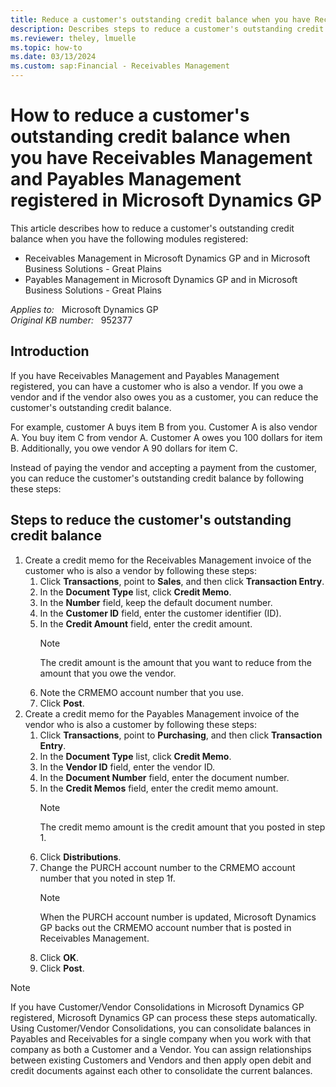 ```yaml
---
title: Reduce a customer's outstanding credit balance when you have Receivables Management and Payables Management registered in Microsoft Dynamics GP
description: Describes steps to reduce a customer's outstanding credit balance when you have Receivables Management and Payables Management registered in Microsoft Dynamics GP.
ms.reviewer: theley, lmuelle
ms.topic: how-to
ms.date: 03/13/2024
ms.custom: sap:Financial - Receivables Management
---
```

# How to reduce a customer's outstanding credit balance when you have Receivables Management and Payables Management registered in Microsoft Dynamics GP

This article describes how to reduce a customer's outstanding credit balance when you have the following modules registered:

- Receivables Management in Microsoft Dynamics GP and in Microsoft Business Solutions - Great Plains
- Payables Management in Microsoft Dynamics GP and in Microsoft Business Solutions - Great Plains

_Applies to:_ &nbsp; Microsoft Dynamics GP  
_Original KB number:_ &nbsp; 952377

## Introduction

If you have Receivables Management and Payables Management registered, you can have a customer who is also a vendor. If you owe a vendor and if the vendor also owes you as a customer, you can reduce the customer's outstanding credit balance.

For example, customer A buys item B from you. Customer A is also vendor A. You buy item C from vendor A. Customer A owes you 100 dollars for item B. Additionally, you owe vendor A 90 dollars for item C.

Instead of paying the vendor and accepting a payment from the customer, you can reduce the customer's outstanding credit balance by following these steps:

## Steps to reduce the customer's outstanding credit balance

1. Create a credit memo for the Receivables Management invoice of the customer who is also a vendor by following these steps:
    1. Click **Transactions**, point to **Sales**, and then click **Transaction Entry**.
    1. In the **Document Type** list, click **Credit Memo**.
    1. In the **Number** field, keep the default document number.
    1. In the **Customer ID** field, enter the customer identifier (ID).
    1. In the **Credit Amount** field, enter the credit amount.
        > [!NOTE]
        > The credit amount is the amount that you want to reduce from the amount that you owe the vendor.
    1. Note the CRMEMO account number that you use.
    1. Click **Post**.
1. Create a credit memo for the Payables Management invoice of the vendor who is also a customer by following these steps:
    1. Click **Transactions**, point to **Purchasing**, and then click **Transaction Entry**.
    1. In the **Document Type** list, click **Credit Memo**.
    1. In the **Vendor ID** field, enter the vendor ID.
    1. In the **Document Number** field, enter the document number.
    1. In the **Credit Memos** field, enter the credit memo amount.
        > [!NOTE]
        > The credit memo amount is the credit amount that you posted in step 1.
    1. Click **Distributions**.
    1. Change the PURCH account number to the CRMEMO account number that you noted in step 1f.
        > [!NOTE]
        > When the PURCH account number is updated, Microsoft Dynamics GP backs out the CRMEMO account number that is posted in Receivables Management.
    1. Click **OK**.
    1. Click **Post**.

> [!NOTE]
> If you have Customer/Vendor Consolidations in Microsoft Dynamics GP registered, Microsoft Dynamics GP can process these steps automatically. Using Customer/Vendor Consolidations, you can consolidate balances in Payables and Receivables for a single company when you work with that company as both a Customer and a Vendor. You can assign relationships between existing Customers and Vendors and then apply open debit and credit documents against each other to consolidate the current balances.
